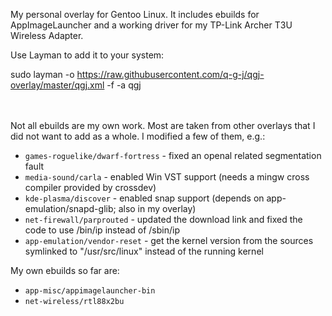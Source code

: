 My personal overlay for Gentoo Linux. It includes ebuilds for AppImageLauncher and a working driver for my TP-Link Archer T3U Wireless Adapter.


Use Layman to add it to your system:

sudo layman -o https://raw.githubusercontent.com/q-g-j/qgj-overlay/master/qgj.xml -f -a qgj

<br/><br/>
Not all ebuilds are my own work. Most are taken from other overlays that I did not want to add as a whole. I modified a few of them, e.g.:
- ``games-roguelike/dwarf-fortress`` - fixed an openal related segmentation fault
- ``media-sound/carla`` - enabled Win VST support (needs a mingw cross compiler provided by crossdev)
- ``kde-plasma/discover`` - enabled snap support (depends on app-emulation/snapd-glib; also in my overlay)
- ``net-firewall/parprouted`` - updated the download link and fixed the code to use /bin/ip instead of /sbin/ip
- ``app-emulation/vendor-reset`` - get the kernel version from the sources symlinked to "/usr/src/linux" instead of the running kernel

My own ebuilds so far are:
- ``app-misc/appimagelauncher-bin``
- ``net-wireless/rtl88x2bu``
